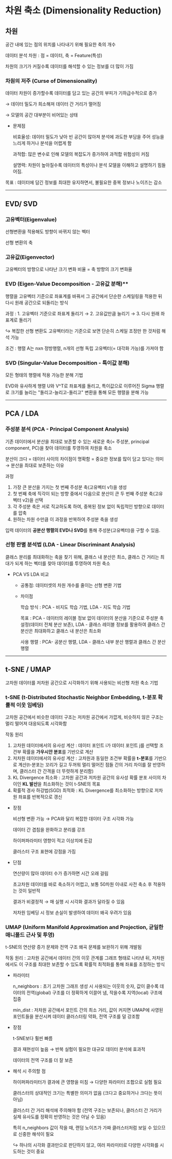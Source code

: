 # 차원 축소 (Dimensionality Reduction)

## 차원

공간 내에 있는 점의 위치를 나타내기 위해 필요한 축의 개수

데이터 분석 차원 : 점 = 데이터, 축 = Feature(특성)

차원의 크기가 커질수록 데이터를 해석할 수 있는 정보를 더 많이 가짐

### 차원의 저주 (Curse of Dimensionality)

데이터 차원이 증가할수록 데이터를 담고 있는 공간의 부피가 기하급수적으로 증가

$\rightarrow$ 데이터 밀도가 희소해져 데이터 간 거리가 멀어짐 

$\rightarrow$ 모델의 공간 대부분이 비어있는 상태

- 문제점

  비효율성: 데이터 밀도가 낮아 빈 공간이 많아져 분석에 과도한 부담을 주어 성능을 느리게 하거나 분석을 어렵게 함
  
  과적합: 많은 변수로 인해 모델의 복잡도가 증가하여 과적합 위험성이 커짐

  설명력: 차원이 높아질수록 데이터의 특성이나 분석 모델을 이해하고 설명하기 힘들어짐.

목표 : 데이터에 담긴 정보를 최대한 유지하면서, 불필요한 중복 정보나 노이즈는 감소

------

## EVD/ SVD

### 고유벡터(Eigenvalue)

선형변환을 적용해도 방향이 바뀌지 않는 벡터

선형 변환의 축

### 고유값(Eigenvector)

고유벡터의 방향으로 나타난 크기 변화 비율 = 축 방향의 크기 변화율

### EVD (Eigen-Value Decomposition - 고유값 분해)**

행렬을 고유벡터 기준으로 좌표계를 바꿔서 그 공간에서 단순한 스케일링을 적용한 뒤 다시 원래 공간으로 되돌리는 방식

과정 : 1. 고유벡터 기준으로 좌표계 돌리기 $\rightarrow$ 2. 고유값만큼 늘리기 $\rightarrow$ 3. 다시 원래 좌표계로 돌리기

$\hookrightarrow$ 복잡한 선형 변환도 고유벡터라는 기준으로 보면 단순히 스케일 조정만 한 것처럼 해석 가능

조건 : 행렬 A는 nxn 정방행렬, n개의 선형 독립 고유벡터(= 대각화 가능)를 가져야 함

### SVD (Singular-Value Decomposition - 특이값 분해)

모든 형태의 행렬에 적용 가능한 분해 기법

EVD와 유사하게 행렬 U와 V^T로 좌표계를 돌리고, 특이값으로 이루어진 Sigma 행렬로 크기를 늘리는 "돌리고-늘리고-돌리고" 변환을 통해 모든 행렬을 분해 가능

-----

## PCA / LDA

### 주성분 분석 (PCA - Principal Component Analysis)

기존 데이터에서 분산을 최대로 보존할 수 있는 새로운 축(= 주성분, principal component, PC)을 찾아 데이터를 투영하여 차원을 축소

분산이 크다 = 데이터 사이의 차이점이 명확함 = 중요한 정보를 많이 담고 있다는 의미 $\rightarrow$ 분산을 최대로 보존하는 이유

과정
1.  가장 큰 분산을 가지는 첫 번째 주성분 축(고유벡터 v1)을 생성
2.  첫 번째 축에 직각이 되는 방향 중에서 다음으로 분산이 큰 두 번째 주성분 축(고유벡터 v2)을 선택
3.  각 주성분 축은 서로 직교하도록 하여, 중복된 정보 없이 독립적인 방향으로 데이터를 압축
4.  원하는 차원 수만큼 이 과정을 반복하여 주성분 축을 생성

입력 데이터의 **공분산 행렬의 EVD나 SVD**를 통해 주성분(고유벡터)을 구할 수 있음.

### 선형 판별 분석법 (LDA - Linear Discriminant Analysis)

클래스 분리를 최대화하는 축을 찾기 위해, 클래스 내 분산은 최소, 클래스 간 거리는 최대가 되게 하는 벡터를 찾아 데이터를 투영하여 차원 축소

- PCA VS LDA 비교

  - 공통점: 데이터셋의 차원 개수를 줄이는 선형 변환 기법

  - 차이점

    학습 방식 : PCA - 비지도 학습 기법, LDA - 지도 학습 기법

    목표 : PCA - 데이터의 레이블 정보 없이 데이터의 분산을 기준으로 주성분 축 설정(데이터 전체 분산 보존), LDA - 클래스 레이블 정보를 활용하여 클래스 간 분산은 최대화하고 클래스 내 분산은 최소화

    사용 행렬 : PCA- 공분산 행렬, LDA - 클래스 내부 분산 행렬과 클래스 간 분산 행렬

-----

## t-SNE / UMAP

고차원 데이터를 저차원 공간으로 시각화하기 위해 사용되는 비선형 차원 축소 기법

### t-SNE (t-Distributed Stochastic Neighbor Embedding, t-분포 확률적 이웃 임베딩)

고차원 공간에서 비슷한 데이터 구조는 저차원 공간에서 가깝게, 비슷하지 않은 구조는 멀리 떨어져 대응되도록 시각화함

작동 원리
1.  고차원 데이터에서의 유사성 계산 : 데이터 포인트 i가 데이터 포인트 j를 선택할 조건부 확률을 **가우시안 분포**를 기반으로 계산
2.  저차원 데이터에서의 유사성 계산 : 고차원과 동일한 조건부 확률을 **t-분포**를 기반으로 계산(t-분포는 꼬리가 길고 두꺼워 멀리 떨어진 점들 간의 거리 차이를 잘 반영하며, 클러스터 간 간격을 더 뚜렷하게 분리함)
3.  KL Divergence 최소화 : 고차원 공간과 저차원 공간의 유사성 확률 분포 사이의 차이인 **KL 발산**을 최소화하는 것이 t-SNE의 목표
4.  확률적 경사 하강법(SGD) 최적화 : KL Divergence를 최소화하는 방향으로 저차원 좌표를 반복적으로 갱신

- 장점

  비선형 변환 가능 $\rightarrow$ PCA와 달리 복잡한 데이터 구조 시각화 가능

  데이터 간 겹침을 완화하고 분리를 강조

  하이퍼파라미터 영향이 적고 이상치에 둔감

  클러스터 구조 표현에 강점을 가짐
  
- 단점

  연산량이 많아 데이터 수가 증가하면 시간 오래 걸림

  초고차원 데이터를 바로 축소하기 어렵고, 보통 50차원 이내로 사전 축소 후 적용하는 것이 일반적

  결과가 비결정적 $\rightarrow$ 매 실행 시 시각화 결과가 달라질 수 있음

  저차원 임베딩 시 정보 손실이 발생하여 데이터 왜곡 우려가 있음
  
### UMAP (Uniform Manifold Approximation and Projection, 균일한 매니폴드 근사 및 투영)

t-SNE의 연산량 증가 문제와 전역 구조 왜곡 문제를 보완하기 위해 개발됨

작동 원리 : 고차원 공간에서 데이터 간의 이웃 관계를 그래프 형태로 나타낸 뒤, 저차원에서도 이 구조를 최대한 보존할 수 있도록 확률적 최적화를 통해 좌표를 조정하는 방식

- 파라미터

  n_neighbors : 초기 고차원 그래프 생성 시 사용되는 이웃의 숫자, 값이 클수록 데이터의 전역(global) 구조를 더 정확하게 이끌어 냄, 작을수록 지역(local) 구조에 집중

  min_dist : 저차원 공간에서 포인트 간의 최소 거리, 값이 커지면 UMAP에 사영된 포인트들을 분산시켜 데이터 클러스터링 약화, 전역 구조를 덜 강조함

- 장점

  t-SNE보다 훨씬 빠름

  결과 재현성이 높음 $\rightarrow$ 반복 실험이 필요한 대규모 데이터 분석에 효과적

  데이터의 전역 구조를 더 잘 보존

- 해석 시 주의할 점

  하이퍼파라미터가 결과에 큰 영향을 미침 $\rightarrow$ 다양한 파라미터 조합으로 실험 필요

  클러스터의 상대적인 크기는 특별한 의미가 없음 (크다고 중요하거나 크다는 뜻이 아님)

  클러스터 간 거리 해석에 주의해야 함 (전역 구조는 보존되나, 클러스터 간 거리가 실제 유사도를 정확히 반영하는 것은 아닐 수 있음)

  특히 n_neighbors 값이 작을 때, 랜덤 노이즈가 가짜 클러스터처럼 보일 수 있으므로 신중한 해석이 필요

  $\hookrightarrow$ 하나의 시각화 결과만으로 판단하지 않고, 여러 파라미터로 다양한 시각화를 시도하는 것이 중요
